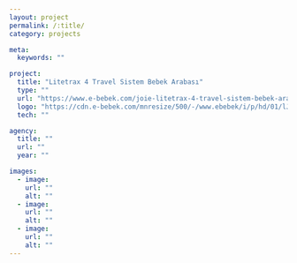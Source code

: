 ```yaml
---
layout: project
permalink: /:title/
category: projects

meta:
  keywords: ""

project:
  title: "Litetrax 4 Travel Sistem Bebek Arabası"
  type: ""
  url: "https://www.e-bebek.com/joie-litetrax-4-travel-sistem-bebek-arabasi-p-joi-t1112yccrm001"
  logo: "https://cdn.e-bebek.com/mnresize/500/-/www.ebebek/i/p/hd/01/lJOI-T1112YCCRM001_1.jpg"
  tech: ""

agency:
  title: ""
  url: ""
  year: ""

images:
  - image:
    url: ""
    alt: ""
  - image:
    url: ""
    alt: ""
  - image:
    url: ""
    alt: ""
---
```

<p></p>
